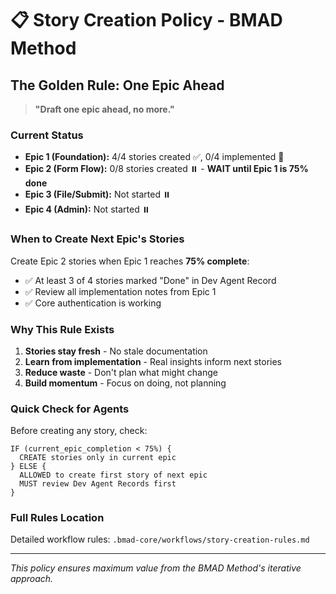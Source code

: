 # 📋 Story Creation Policy - BMAD Method

## The Golden Rule: One Epic Ahead

> **"Draft one epic ahead, no more."**

### Current Status
- **Epic 1 (Foundation):** 4/4 stories created ✅, 0/4 implemented 🔄
- **Epic 2 (Form Flow):** 0/8 stories created ⏸️ - **WAIT until Epic 1 is 75% done**
- **Epic 3 (File/Submit):** Not started ⏸️
- **Epic 4 (Admin):** Not started ⏸️

### When to Create Next Epic's Stories

Create Epic 2 stories when Epic 1 reaches **75% complete**:
- ✅ At least 3 of 4 stories marked "Done" in Dev Agent Record
- ✅ Review all implementation notes from Epic 1
- ✅ Core authentication is working

### Why This Rule Exists

1. **Stories stay fresh** - No stale documentation
2. **Learn from implementation** - Real insights inform next stories  
3. **Reduce waste** - Don't plan what might change
4. **Build momentum** - Focus on doing, not planning

### Quick Check for Agents

Before creating any story, check:
```
IF (current_epic_completion < 75%) {
  CREATE stories only in current epic
} ELSE {
  ALLOWED to create first story of next epic
  MUST review Dev Agent Records first
}
```

### Full Rules Location
Detailed workflow rules: `.bmad-core/workflows/story-creation-rules.md`

---
*This policy ensures maximum value from the BMAD Method's iterative approach.*